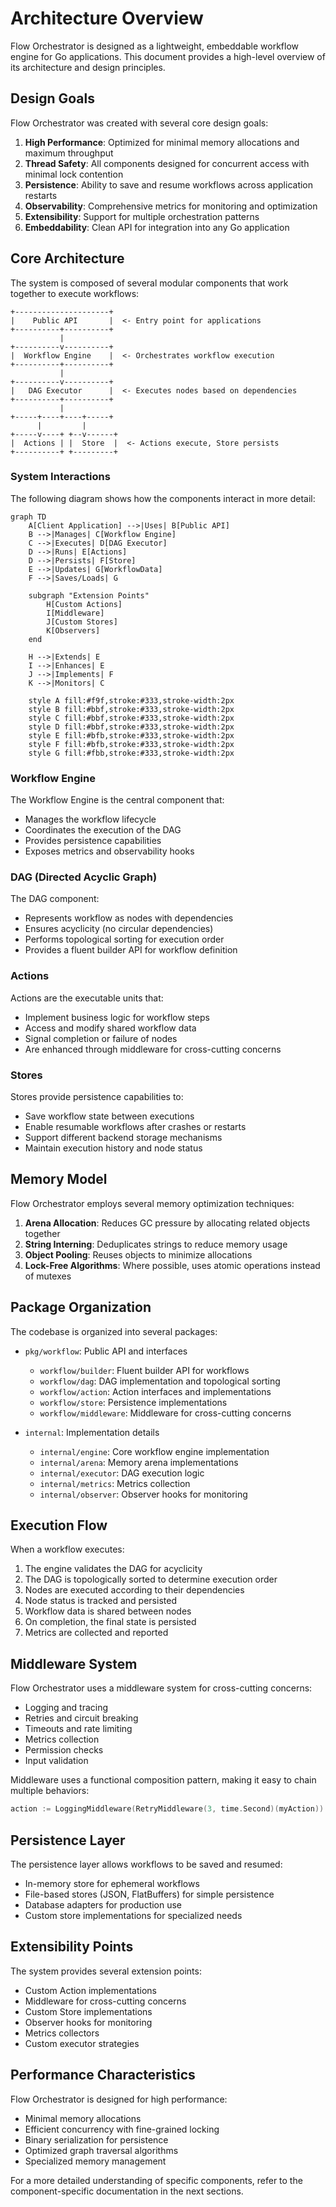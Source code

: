 # Architecture Overview

Flow Orchestrator is designed as a lightweight, embeddable workflow engine for Go applications. This document provides a high-level overview of its architecture and design principles.

## Design Goals

Flow Orchestrator was created with several core design goals:

1. **High Performance**: Optimized for minimal memory allocations and maximum throughput
2. **Thread Safety**: All components designed for concurrent access with minimal lock contention
3. **Persistence**: Ability to save and resume workflows across application restarts
4. **Observability**: Comprehensive metrics for monitoring and optimization
5. **Extensibility**: Support for multiple orchestration patterns
6. **Embeddability**: Clean API for integration into any Go application

## Core Architecture

The system is composed of several modular components that work together to execute workflows:

```
+---------------------+
|    Public API       |  <- Entry point for applications
+----------+----------+
           |
+----------v----------+
|  Workflow Engine    |  <- Orchestrates workflow execution
+----------+----------+
           |
+----------v----------+
|   DAG Executor      |  <- Executes nodes based on dependencies
+----------+----------+
           |
+-----+----+----+-----+
      |         |
+-----v----+ +--v------+
|  Actions | |  Store  |  <- Actions execute, Store persists
+----------+ +---------+
```

### System Interactions

The following diagram shows how the components interact in more detail:

```mermaid
graph TD
    A[Client Application] -->|Uses| B[Public API]
    B -->|Manages| C[Workflow Engine]
    C -->|Executes| D[DAG Executor]
    D -->|Runs| E[Actions]
    D -->|Persists| F[Store]
    E -->|Updates| G[WorkflowData]
    F -->|Saves/Loads| G
    
    subgraph "Extension Points"
        H[Custom Actions]
        I[Middleware]
        J[Custom Stores]
        K[Observers]
    end
    
    H -->|Extends| E
    I -->|Enhances| E
    J -->|Implements| F
    K -->|Monitors| C
    
    style A fill:#f9f,stroke:#333,stroke-width:2px
    style B fill:#bbf,stroke:#333,stroke-width:2px
    style C fill:#bbf,stroke:#333,stroke-width:2px
    style D fill:#bbf,stroke:#333,stroke-width:2px
    style E fill:#bfb,stroke:#333,stroke-width:2px
    style F fill:#bfb,stroke:#333,stroke-width:2px
    style G fill:#fbb,stroke:#333,stroke-width:2px
```

### Workflow Engine

The Workflow Engine is the central component that:

- Manages the workflow lifecycle
- Coordinates the execution of the DAG
- Provides persistence capabilities
- Exposes metrics and observability hooks

### DAG (Directed Acyclic Graph)

The DAG component:

- Represents workflow as nodes with dependencies
- Ensures acyclicity (no circular dependencies)
- Performs topological sorting for execution order
- Provides a fluent builder API for workflow definition

### Actions

Actions are the executable units that:

- Implement business logic for workflow steps
- Access and modify shared workflow data
- Signal completion or failure of nodes
- Are enhanced through middleware for cross-cutting concerns

### Stores

Stores provide persistence capabilities to:

- Save workflow state between executions
- Enable resumable workflows after crashes or restarts
- Support different backend storage mechanisms
- Maintain execution history and node status

## Memory Model

Flow Orchestrator employs several memory optimization techniques:

1. **Arena Allocation**: Reduces GC pressure by allocating related objects together
2. **String Interning**: Deduplicates strings to reduce memory usage
3. **Object Pooling**: Reuses objects to minimize allocations
4. **Lock-Free Algorithms**: Where possible, uses atomic operations instead of mutexes

## Package Organization

The codebase is organized into several packages:

- `pkg/workflow`: Public API and interfaces
  - `workflow/builder`: Fluent builder API for workflows
  - `workflow/dag`: DAG implementation and topological sorting
  - `workflow/action`: Action interfaces and implementations
  - `workflow/store`: Persistence implementations
  - `workflow/middleware`: Middleware for cross-cutting concerns

- `internal`: Implementation details
  - `internal/engine`: Core workflow engine implementation
  - `internal/arena`: Memory arena implementations
  - `internal/executor`: DAG execution logic
  - `internal/metrics`: Metrics collection
  - `internal/observer`: Observer hooks for monitoring

## Execution Flow

When a workflow executes:

1. The engine validates the DAG for acyclicity
2. The DAG is topologically sorted to determine execution order
3. Nodes are executed according to their dependencies
4. Node status is tracked and persisted
5. Workflow data is shared between nodes
6. On completion, the final state is persisted
7. Metrics are collected and reported

## Middleware System

Flow Orchestrator uses a middleware system for cross-cutting concerns:

- Logging and tracing
- Retries and circuit breaking
- Timeouts and rate limiting
- Metrics collection
- Permission checks
- Input validation

Middleware uses a functional composition pattern, making it easy to chain multiple behaviors:

```go
action := LoggingMiddleware(RetryMiddleware(3, time.Second)(myAction))
```

## Persistence Layer

The persistence layer allows workflows to be saved and resumed:

- In-memory store for ephemeral workflows
- File-based stores (JSON, FlatBuffers) for simple persistence
- Database adapters for production use
- Custom store implementations for specialized needs

## Extensibility Points

The system provides several extension points:

- Custom Action implementations
- Middleware for cross-cutting concerns
- Custom Store implementations
- Observer hooks for monitoring
- Metrics collectors
- Custom executor strategies

## Performance Characteristics

Flow Orchestrator is designed for high performance:

- Minimal memory allocations
- Efficient concurrency with fine-grained locking
- Binary serialization for persistence
- Optimized graph traversal algorithms
- Specialized memory management

For a more detailed understanding of specific components, refer to the component-specific documentation in the next sections. 